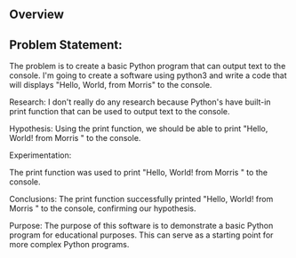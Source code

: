 
## Overview

 
## Problem Statement:
The problem is to create a basic Python program that can output text to the console.
I'm going to create a software using python3 and write a code that will displays "Hello, World, from Morris" to the console.

Research:
I don't really do any research because Python's have  built-in print function that can be used to output text to the console.

Hypothesis:
Using the print function, we should be able to print "Hello, World! from Morris " to the console.

Experimentation:

The print function was used to print "Hello, World! from Morris " to the console.

Conclusions:
The print function successfully printed "Hello, World! from Morris " to the console, confirming our hypothesis.

Purpose: 
The purpose of this software is to demonstrate a basic Python program for educational purposes. 
This can serve as a starting point for more complex Python programs.    